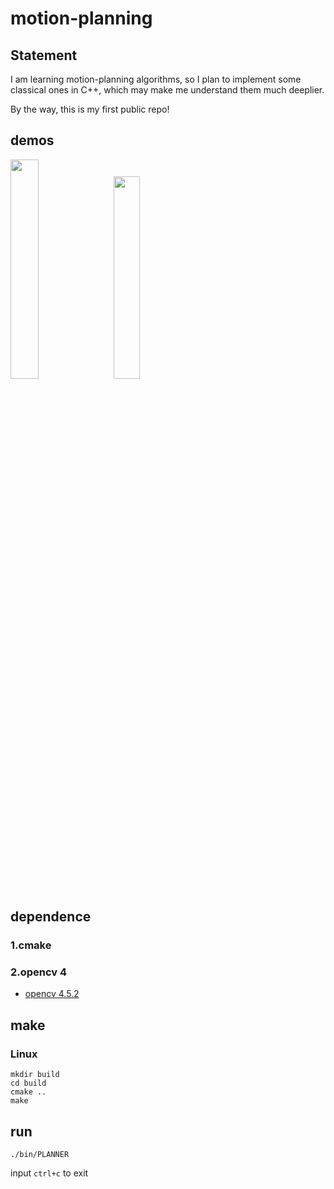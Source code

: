 # motion-planning

## Statement
I am learning motion-planning algorithms, so I plan to implement some classical ones in C++, which may make me understand them much deeplier.

By the way, this is my first public repo!

## demos
<img src='demo01.gif' width=30%>　<img src='demo02.gif' width=28.8%>

## dependence
### 1.cmake
### 2.opencv 4
* [opencv 4.5.2](https://github.com/goxixi/motion-planning/wiki#how-to-configurate-opencv)

## make
### Linux
```
mkdir build
cd build
cmake ..
make
```
## run
```
./bin/PLANNER
```
input `ctrl+c` to exit
